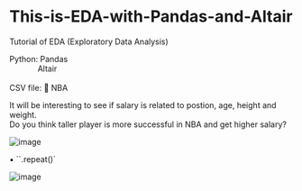 # This-is-EDA-with-Pandas-and-Altair

Tutorial of EDA (Exploratory Data Analysis) <br>

Python: Pandas <br>
        &emsp; &emsp; &emsp;Altair<br><br>
CSV file: 🏀 NBA

It will be interesting to see if salary is related to postion, age, height and weight. <br>
Do you think taller player is more successful in NBA and get higher salary?

![image](https://user-images.githubusercontent.com/62345938/211736631-9ec57846-7904-4b53-8d72-fe84df48442e.png)

▪️ ``.repeat()`

![image](https://user-images.githubusercontent.com/62345938/211735896-469850f2-2c7c-4c4a-8d50-efb11c12997d.png)

